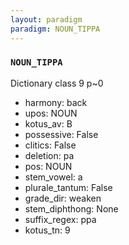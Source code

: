 ```yaml
---
layout: paradigm
paradigm: NOUN_TIPPA
---
```

### ` NOUN_TIPPA `

Dictionary class 9 p~0
* harmony: back
* upos: NOUN
* kotus_av: B
* possessive: False
* clitics: False
* deletion: pa
* pos: NOUN
* stem_vowel: a
* plurale_tantum: False
* grade_dir: weaken
* stem_diphthong: None
* suffix_regex: ppa
* kotus_tn: 9
